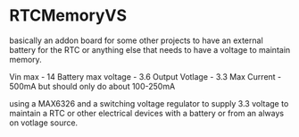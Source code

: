 # RTCMemoryVS
basically an addon board for some other projects to have an external battery for the RTC or anything else that needs to have a voltage to maintain memory. 

Vin max - 14
Battery max voltage - 3.6 
Output Votlage - 3.3 
Max Current - 500mA but should only do about 100-250mA  

using a MAX6326 and a switching voltage regulator to supply 3.3 voltage to maintain a RTC or other electrical devices with a battery or from an always on votlage source. 
